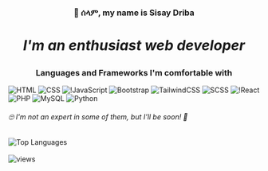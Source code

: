 ### <p align="center">👋 ሰላም, my name is Sisay Driba</p>
# <p align="center"><i>I'm an enthusiast web developer</i></p>
### <div align="center">Languages and Frameworks I'm comfortable with 
![HTML](https://img.shields.io/badge/html5-%23E34F26.svg?style=for-the-badge&logo=html5&logoColor=white)
![CSS](https://img.shields.io/badge/css3-%231572B6.svg?style=for-the-badge&logo=css3&logoColor=white)
![!JavaScript](https://img.shields.io/badge/JavaScript-323330?style=for-the-badge&logo=javascript&logoColor=F7DF1E)
![Bootstrap](https://img.shields.io/badge/Bootstrap-563D7C?style=for-the-badge&logo=bootstrap&logoColor=white)
![TailwindCSS](https://img.shields.io/badge/Tailwind-38B2AC?style=for-the-badge&logo=tailwind-css&logoColor=white)
![SCSS](https://img.shields.io/badge/Sass-CC6699?style=for-the-badge&logo=sass&logoColor=white)
![!React](https://img.shields.io/badge/React-20232A?style=for-the-badge&logo=react&logoColor=61DAFB)
![PHP](https://img.shields.io/badge/PHP-777BB4?style=for-the-badge&logo=php&logoColor=white)
![MySQL](	https://img.shields.io/badge/MySQL-02569B?style=for-the-badge&logo=mysql&logoColor=white)
![Python](https://img.shields.io/badge/python-%23E34F26.svg?style=for-the-badge&logo=python&logoColor=white)
###### 🙄 <i>I'm not an expert in some of them, but I'll be soon! 💪 </i> 
 
  
 ![Top Languages](https://github-readme-stats.vercel.app/api/top-langs?username=SisayDr&show_icons=true&locale=en&layout=compact&theme=light)
 <br /><br />
 ![views](https://komarev.com/ghpvc/?username=sisaydr)

<!--
**SisayDr/SisayDr** is a ✨ _special_ ✨ repository because its `README.md` (this file) appears on your GitHub profile.

Here are some ideas to get you started:

- 🔭 I’m currently working on ...
- 🌱 I’m currently learning ...
- 👯 I’m looking to collaborate on ...
- 🤔 I’m looking for help with ...
- 💬 Ask me about ...
- 📫 How to reach me: ...
- 😄 Pronouns: ...
- ⚡ Fun fact: ...
-->
